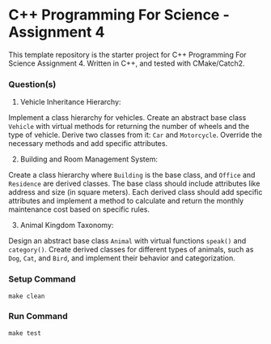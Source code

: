 # C++ Programming For Science - Assignment 4

This template repository is the starter project for C++ Programming For Science Assignment 4. Written in C++, and tested with CMake/Catch2.

### Question(s)

1. Vehicle Inheritance Hierarchy:

Implement a class hierarchy for vehicles. Create an abstract base class `Vehicle` with virtual methods for returning the number of wheels and the type of vehicle. Derive two classes from it: `Car` and `Motorcycle`. Override the necessary methods and add specific attributes.

2. Building and Room Management System:

Create a class hierarchy where `Building` is the base class, and `Office` and `Residence` are derived classes. The base class should include attributes like address and size (in square meters). Each derived class should add specific attributes and implement a method to calculate and return the monthly maintenance cost based on specific rules.

3. Animal Kingdom Taxonomy:

Design an abstract base class `Animal` with virtual functions `speak()` and `category()`. Create derived classes for different types of animals, such as `Dog`, `Cat`, and `Bird`, and implement their behavior and categorization.


### Setup Command

`make clean`

### Run Command

`make test`